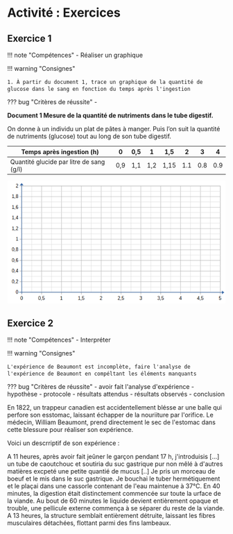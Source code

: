 # Activité : Exercices


## Exercice 1
!!! note "Compétences"
    - Réaliser un graphique

!!! warning "Consignes"

    1. À partir du document 1, trace un graphique de la quantité de glucose dans le sang en fonction du temps après l'ingestion

    
??? bug "Critères de réussite"
    - 



**Document 1 Mesure de la quantité de nutriments dans le tube digestif.**

On donne à un individu un plat de pâtes à manger. Puis l’on suit la quantité de nutriments (glucose) tout au long de son tube digestif.	 

| Temps après ingestion (h) | 0 | 0,5 | 1| 1,5 | 2 |  3 | 4 |
|--|--|--|--|----|--|----|--|
| Quantité glucide par litre de sang (g/l)| 0,9 |  1,1 |  1,2  |  1,15  |1.1 | 0.8 |  0.9 |

![](image.png)


## Exercice 2 

!!! note "Compétences"
    - Interpréter

!!! warning "Consignes"
    
    L'expérience de Beaumont est incomplète, faire l'analyse de l'expérience de Beaumont en compéltant les éléments manquants

??? bug "Critères de réussite"
    - avoir fait l'analyse d'expérience
        - hypothèse
        - protocole
        - résultats attendus
        - résultats observés
        - conclusion

En 1822, un trappeur canadien est accidentellement blésse ar une balle qui perfore son esstomac, laissant échapper de la nouriiture par l'orifice.
Le médecin, William Beaumont, prend directement le sec de l'estomac dans cette blessure pour réaliser son expérience.

Voici un descrriptif de son expérience :

A 11 heures, après avoir fait jeûner le garçon pendant 17 h, j'introduisis [...] un tube de caoutchouc et soutiria du suc gastrique pur non mêlé à d'autres matières excpeté une petite quantié de mucus [..] Je pris un morceau de boeuf et le mis dans le suc gastrique. Je bouchai le tuber hermétiquement et le plaçai dans une cassorle contenant de l'eau maintenue à 37°C.
En 40 minutes, la digestion était distinctement commencée sur toute la urface de la viande.
Au bout de 60 minutes le liquide devient entièrement opaque et trouble, une pellicule externe commença à se séparer du reste de la viande.
A 13 heures, la structure semblait entièrement détruite, laissant les fibres musculaires détachées, flottant parmi des fins lambeaux.


